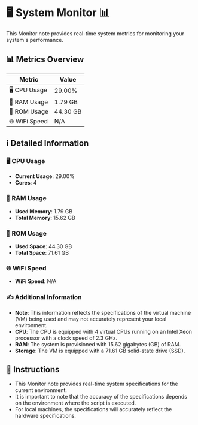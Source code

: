 
# 🖥️ System Monitor 📊

This Monitor note provides real-time system metrics for monitoring your system's performance.

## 📊 Metrics Overview

| Metric                    | Value             |
| ------------------------- | ----------------- |
| 🖥️ CPU Usage              | 29.00%       |
| 💾 RAM Usage              | 1.79 GB       |
| 💽 ROM Usage              | 44.30 GB       |
| 🌐 WiFi Speed             | N/A      |

## ℹ️ Detailed Information

### 🖥️ CPU Usage

- **Current Usage**: 29.00%
- **Cores**: 4

### 💾 RAM Usage

- **Used Memory**: 1.79 GB
- **Total Memory**: 15.62 GB

### 💽 ROM Usage

- **Used Space**: 44.30 GB
- **Total Space**: 71.61 GB

### 🌐 WiFi Speed

- **WiFi Speed**: N/A


### ✍️ Additional Information

- **Note**: This information reflects the specifications of the virtual machine (VM) being used and may not accurately represent your local environment.
- **CPU**: The CPU is equipped with  4 virtual CPUs running on an Intel Xeon processor with a clock speed of 2.3 GHz.
- **RAM**: The system is provisioned with 15.62 gigabytes (GB) of RAM.
- **Storage**: The VM is equipped with a 71.61 GB solid-state drive (SSD).

## 📝 Instructions

- This Monitor note provides real-time system specifications for the current environment.
- It is important to note that the accuracy of the specifications depends on the environment where the script is executed.
- For local machines, the specifications will accurately reflect the hardware specifications.
